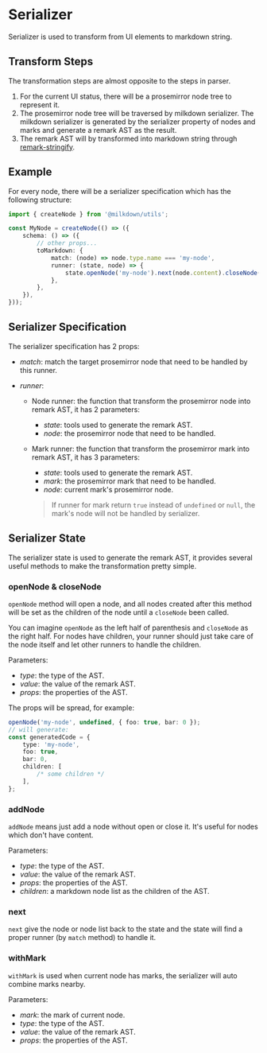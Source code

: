 # Serializer

Serializer is used to transform from UI elements to markdown string.

## Transform Steps

The transformation steps are almost opposite to the steps in parser.

1. For the current UI status, there will be a prosemirror node tree to represent it.
2. The prosemirror node tree will be traversed by milkdown serializer. The milkdown serializer is generated by the serializer property of nodes and marks and generate a remark AST as the result.
3. The remark AST will by transformed into markdown string through [remark-stringify](https://github.com/remarkjs/remark/tree/main/packages/remark-stringify).

## Example

For every node, there will be a serializer specification which has the following structure:

```typescript
import { createNode } from '@milkdown/utils';

const MyNode = createNode(() => ({
    schema: () => ({
        // other props...
        toMarkdown: {
            match: (node) => node.type.name === 'my-node',
            runner: (state, node) => {
                state.openNode('my-node').next(node.content).closeNode();
            },
        },
    }),
}));
```

## Serializer Specification

The serializer specification has 2 props:

-   _match_: match the target prosemirror node that need to be handled by this runner.

-   _runner_:

    -   Node runner:
        the function that transform the prosemirror node into remark AST, it has 2 parameters:

        -   _state_: tools used to generate the remark AST.
        -   _node_: the prosemirror node that need to be handled.

    -   Mark runner:
        the function that transform the prosemirror mark into remark AST, it has 3 parameters:

        -   _state_: tools used to generate the remark AST.
        -   _mark_: the prosemirror mark that need to be handled.
        -   _node_: current mark's prosemirror node.

        > If runner for mark return `true` instead of `undefined` or `null`,
        > the mark's node will not be handled by serializer.

## Serializer State

The serializer state is used to generate the remark AST,
it provides several useful methods to make the transformation pretty simple.

### openNode & closeNode

`openNode` method will open a node, and all nodes created after this method will be set as the children of the node until a `closeNode` been called.

You can imagine `openNode` as the left half of parenthesis and `closeNode` as the right half. For nodes have children, your runner should just take care of the node itself and let other runners to handle the children.

Parameters:

-   _type_: the type of the AST.
-   _value_: the value of the remark AST.
-   _props_: the properties of the AST.

The props will be spread, for example:

```typescript
openNode('my-node', undefined, { foo: true, bar: 0 });
// will generate:
const generatedCode = {
    type: 'my-node',
    foo: true,
    bar: 0,
    children: [
        /* some children */
    ],
};
```

### addNode

`addNode` means just add a node without open or close it. It's useful for nodes which don't have content.

Parameters:

-   _type_: the type of the AST.
-   _value_: the value of the remark AST.
-   _props_: the properties of the AST.
-   _children_: a markdown node list as the children of the AST.

### next

`next` give the node or node list back to the state and the state will find a proper runner (by `match` method) to handle it.

### withMark

`withMark` is used when current node has marks, the serializer will auto combine marks nearby.

Parameters:

-   _mark_: the mark of current node.
-   _type_: the type of the AST.
-   _value_: the value of the remark AST.
-   _props_: the properties of the AST.
